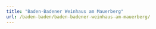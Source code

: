 ```yaml
---
title: "Baden-Badener Weinhaus am Mauerberg"
url: /baden-baden/baden-badener-weinhaus-am-mauerberg/
---
```

